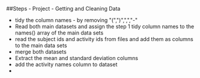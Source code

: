 ##Steps - Project - Getting and Cleaning Data

* tidy the column names - by removing "(",")",",","-"
* Read both main datasets and assign the step 1 tidy column names to the names() array of the main data sets
* read the subject ids and activity ids from files and add them as columns to the main data sets
* merge both datasets
* Extract the mean and standard deviation columns
* add the activity names column to dataset
* 